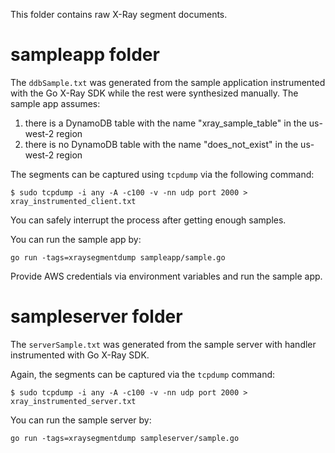 This folder contains raw X-Ray segment documents.

# sampleapp folder
The `ddbSample.txt` was generated from the sample application instrumented with the Go X-Ray SDK
while the rest were synthesized manually. The sample app assumes:
1. there is a DynamoDB table with the name "xray_sample_table" in the us-west-2 region
2. there is no DynamoDB table with the name "does_not_exist" in the us-west-2 region

The segments can be captured using `tcpdump` via the following command:
```
$ sudo tcpdump -i any -A -c100 -v -nn udp port 2000 > xray_instrumented_client.txt
```
You can safely interrupt the process after getting enough samples.

You can run the sample app by:
```
go run -tags=xraysegmentdump sampleapp/sample.go
```
Provide AWS credentials via environment variables and run the sample app.

# sampleserver folder
The `serverSample.txt` was generated from the sample server with handler instrumented with
Go X-Ray SDK.

Again, the segments can be captured via the `tcpdump` command:
```
$ sudo tcpdump -i any -A -c100 -v -nn udp port 2000 > xray_instrumented_server.txt
```

You can run the sample server by:
```
go run -tags=xraysegmentdump sampleserver/sample.go
```